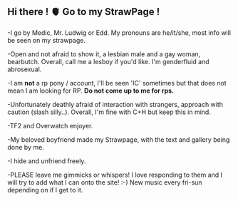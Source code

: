 ## Hi there ! 🫀 Go to my StrawPage !
-I go by Medic, Mr. Ludwig or Edd. My pronouns are he/it/she, most info will be seen on my strawpage. 

-Open and not afraid to show it, a lesbian male and a gay woman, bearbutch. Overall, call me a lesboy if you'd like. I'm genderfluid and abrosexual.

-I am **not** a rp pony / account, I'll be seen 'IC' sometimes but that does not mean I am looking for RP. **Do not come up to me for rps.**

-Unfortunately deathly afraid of interaction with strangers, approach with caution (slash silly..). Overall, I'm fine with C+H but keep this in mind.

-TF2 and Overwatch enjoyer.

-My beloved boyfriend made my Strawpage, with the text and gallery being done by me.

-I hide and unfriend freely.

-PLEASE leave me gimmicks or whispers! I love responding to them and I will try to add what I can onto the site! :-) New music every fri-sun depending on if I get to it.
